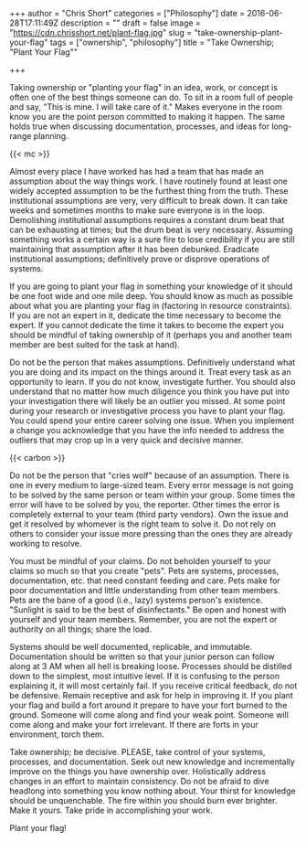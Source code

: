 +++
author = "Chris Short"
categories = ["Philosophy"]
date = 2016-06-28T17:11:49Z
description = ""
draft = false
image = "https://cdn.chrisshort.net/plant-flag.jpg"
slug = "take-ownership-plant-your-flag"
tags = ["ownership", "philosophy"]
title = "Take Ownership; \"Plant Your Flag\""

+++

Taking ownership or "planting your flag" in an idea, work, or concept is often one of the best things someone can do. To sit in a room full of people and say, "This is mine. I will take care of it." Makes everyone in the room know you are the point person committed to making it happen. The same holds true when discussing documentation, processes, and ideas for long-range planning.

{{< mc >}}

Almost every place I have worked has had a team that has made an assumption about the way things work. I have routinely found at least one widely accepted assumption to be the furthest thing from the truth. These institutional assumptions are very, very difficult to break down. It can take weeks and sometimes months to make sure everyone is in the loop. Demolishing institutional assumptions requires a constant drum beat that can be exhausting at times; but the drum beat is very necessary. Assuming something works a certain way is a sure fire to lose credibility if you are still maintaining that assumption after it has been debunked. Eradicate institutional assumptions; definitively prove or disprove operations of systems.

If you are going to plant your flag in something your knowledge of it should be one foot wide and one mile deep. You should know as much as possible about what you are planting your flag in (factoring in resource constraints). If you are not an expert in it, dedicate the time necessary to become the expert. If you cannot dedicate the time it takes to become the expert you should be mindful of taking ownership of it (perhaps you and another team member are best suited for the task at hand).

Do not be the person that makes assumptions. Definitively understand what you are doing and its impact on the things around it. Treat every task as an opportunity to learn. If you do not know, investigate further. You should also understand that no matter how much diligence you think you have put into your investigation there will likely be an outlier you missed. At some point during your research or investigative process you have to plant your flag. You could spend your entire career solving one issue. When you implement a change you acknowledge that you have the info needed to address the outliers that may crop up in a very quick and decisive manner.

{{< carbon >}}

Do not be the person that "cries wolf" because of an assumption. There is one in every medium to large-sized team. Every error message is not going to be solved by the same person or team within your group. Some times the error will have to be solved by you, the reporter. Other times the error is completely external to your team (third party vendors). Own the issue and get it resolved by whomever is the right team to solve it. Do not rely on others to consider your issue more pressing than the ones they are already working to resolve.

You must be mindful of your claims.  Do not beholden yourself to your claims so much so that you create "pets". Pets are systems, processes, documentation, etc. that need constant feeding and care. Pets make for poor documentation and little understanding from other team members. Pets are the bane of a good (i.e., lazy) systems person's existence. "Sunlight is said to be the best of disinfectants." Be open and honest with yourself and your team members. Remember, you are not the expert or authority on all things; share the load.

Systems should be well documented, replicable, and immutable. Documentation should be written so that your junior person can follow along at 3 AM when all hell is breaking loose. Processes should be distilled down to the simplest, most intuitive level. If it is confusing to the person explaining it, it will most certainly fail. If you receive critical feedback, do not be defensive. Remain receptive and ask for help in improving it. If you plant your flag and build a fort around it prepare to have your fort burned to the ground. Someone will come along and find your weak point. Someone will come along and make your fort irrelevant. If there are forts in your environment, torch them.

Take ownership; be decisive. PLEASE, take control of your systems, processes, and documentation. Seek out new knowledge and incrementally improve on the things you have ownership over. Holistically address changes in an effort to maintain consistency. Do not be afraid to dive headlong into something you know nothing about. Your thirst for knowledge should be unquenchable. The fire within you should burn ever brighter. Make it yours. Take pride in accomplishing your work.

Plant your flag!


